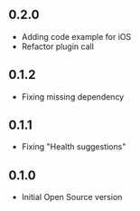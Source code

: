 ## 0.2.0

* Adding code example for iOS
* Refactor plugin call

## 0.1.2

* Fixing missing dependency

## 0.1.1

* Fixing "Health suggestions"

## 0.1.0

* Initial Open Source version
